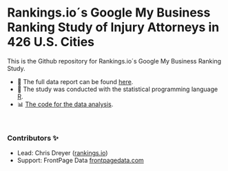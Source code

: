 # Rankings.io´s Google My Business Ranking Study of Injury Attorneys in 426 U.S. Cities

This is the Github repository for Rankings.io´s Google My Business Ranking Study.

- 📝 The full data report can be found [here](https://frontpagedata.com/google-my-business-ranking-study.html).
- 🔨 The study was conducted with the statistical programming language [R](https://www.r-project.org/).
- 📊 [The code for the data analysis](https://github.com/rankingsio/2020-GMB-study-rankings.io/blob/master/rmd/2_analysis.Rmd).


&ensp;
### Contributors ✨
- Lead: Chris Dreyer ([rankings.io](https://rankings.io/))
- Support: FrontPage Data [frontpagedata.com](https://frontpagedata.com/)